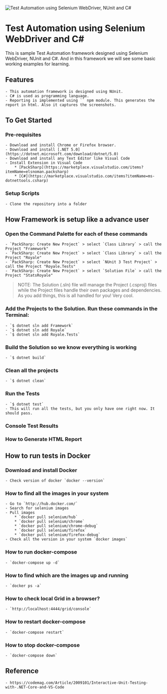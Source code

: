 ![Test Automation using Selenium WebDriver, NUnit and C#](./images/NUnit-Automation-Framework.png?raw=true "Test Automation using Selenium WebDriver, NUnit and C#")

# Test Automation using Selenium WebDriver and C#
This is sample Test Automation framework designed using Selenium WebDriver, NUnit and C#. And in this framework we will see some basic working examples for learning.

## Features
    - This automation framework is designed using NUnit.
    - C# is used as programming language.
    - Reporting is implemented using `` npm module. This generates the report in html. Also it captures the screenshots.

## To Get Started

### Pre-requisites
    - Download and install Chrome or Firefox browser.
    - Download and install [.NET 5.0](https://dotnet.microsoft.com/download/dotnet/5.0)
    - Download and install any Text Editor like Visual Code
    - Install Extension in Visual Code
        * [PackSharp](https://marketplace.visualstudio.com/items?itemName=elsnoman.packsharp)
        * [C#](https://marketplace.visualstudio.com/items?itemName=ms-dotnettools.csharp)

### Setup Scripts 
    - Clone the repository into a folder

## How Framework is setup like a advance user

### Open the Command Palette for each of these commands
    - `PackSharp: Create New Project` > select `Class Library` > call the Project "Framework"
    - `PackSharp: Create New Project` > select `Class Library` > call the Project "Royale"
    - `PackSharp: Create New Project` > select `NUnit 3 Test Project` > call the Project "Royale.Tests"
    - `PackSharp: Create New Project` > select `Solution File` > call the Project "StatsRoyale"

> NOTE: The Solution (.sln) file will manage the Project (.csproj) files while the Project files handle their own packages and dependencies. As you add things, this is all handled for you! Very cool.

### Add the Projects to the Solution. Run these commands in the Terminal:
    - `$ dotnet sln add Framework`
    - `$ dotnet sln add Royale`
    - `$ dotnet sln add Royale.Tests`

### Build the Solution so we know everything is working
    - `$ dotnet build`

### Clean all the projects
    - `$ dotnet clean`

### Run the Tests
    - `$ dotnet test`
    - This will run all the tests, but you only have one right now. It should pass.

### Console Test Results

### How to Generate HTML Report

## How to run tests in Docker

### Download and install Docker
    - Check version of docker `docker --version`

### How to find all the images in your system
    - Go to `http://hub.docker.com/`
    - Search for selenium images
    - Pull images
        * `docker pull selenium/hub`
        * `docker pull selenium/chrome`
        * `docker pull selenium/chrome-debug`
        * `docker pull selenium/firefox`
        * `docker pull selenium/firefox-debug`
    - Check all the version in your system `docker images`

### How to run docker-compose
    - `docker-compose up -d`

### How to find which are the images up and running
    - `docker ps -a`

### How to check local Grid in a browser?
    - `http://localhost:4444/grid/console`

### How to restart docker-compose
    - `docker-compose restart`

### How to stop docker-compose
    - `docker-compose down`

## Reference
    - https://codemag.com/Article/2009101/Interactive-Unit-Testing-with-.NET-Core-and-VS-Code